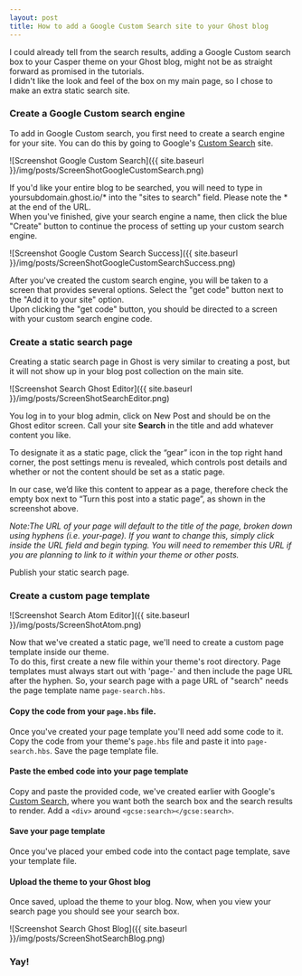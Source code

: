 ```yaml
---
layout: post
title: How to add a Google Custom Search site to your Ghost blog
---
```

I could already tell from the search results, adding a Google Custom search box to your Casper theme on your Ghost blog, might not be as straight forward as promised in the tutorials. <br />
I didn't like the look and feel of the box on my main page, so I chose to make an extra static search site.

### Create a Google Custom search engine
To add in Google Custom search, you first need to create a search engine for your site. You can do this by going to Google's [Custom Search](https://cse.google.com/cse/create/new) site.

![Screenshot Google Custom Search]({{ site.baseurl }}/img/posts/ScreenShotGoogleCustomSearch.png)

If you'd like your entire blog to be searched, you will need to type in yoursubdomain.ghost.io/* into the "sites to search" field. Please note the * at the end of the URL. <br />
When you've finished, give your search engine a name, then click the blue "Create" button to continue the process of setting up your custom search engine.

![Screenshot Google Custom Search Success]({{ site.baseurl }}/img/posts/ScreenShotGoogleCustomSearchSuccess.png)

After you've created the custom search engine, you will be taken to a screen that provides several options. Select the "get code" button next to the "Add it to your site" option. <br />
Upon clicking the "get code" button, you should be directed to a screen with your custom search engine code.


### Create a static search page
Creating a static search page in Ghost is very similar to creating a post, but it will not show up in your blog post collection on the main site.

![Screenshot Search Ghost Editor]({{ site.baseurl }}/img/posts/ScreenShotSearchEditor.png)

You log in to your blog admin, click on New Post and should be on the Ghost editor screen. Call your site **Search** in the title and add whatever content you like.

To designate it as a static page, click the “gear” icon in the top right hand corner, the post settings menu is revealed, which controls post details and whether or not the content should be set as a static page.

In our case, we’d like this content to appear as a page, therefore check the empty box next to “Turn this post into a static page”, as shown in the screenshot above.

*Note:The URL of your page will default to the title of the page, broken down using hyphens (i.e. your-page). If you want to change this, simply click inside the URL field and begin typing. You will need to remember this URL if you are planning to link to it within your theme or other posts.*

Publish your static search page.


### Create a custom page template

![Screenshot Search Atom Editor]({{ site.baseurl }}/img/posts/ScreenShotAtom.png)

Now that we've created a static page, we'll need to create a custom page template inside our theme. <br />
To do this, first create a new file within your theme's root directory. Page templates must always start out with 'page-' and then include the page URL after the hyphen. So, your search page with a page URL of "search" needs the page template name `page-search.hbs`.

#### Copy the code from your `page.hbs` file.
Once you've created your page template you'll need add some code to it. Copy the code from your theme's `page.hbs` file and paste it into `page-search.hbs`. Save the page template file.

#### Paste the embed code into your page template
Copy and paste the provided code, we've created earlier with Google's [Custom Search](https://cse.google.com/cse/create/new), where you want both the search box and the search results to render. Add a `<div>` around `<gcse:search></gcse:search>`.

#### Save your page template
Once you've placed your embed code into the contact page template, save your template file.

#### Upload the theme to your Ghost blog
Once saved, upload the theme to your blog. Now, when you view your search page you should see your search box.

![Screenshot Search Ghost Blog]({{ site.baseurl }}/img/posts/ScreenShotSearchBlog.png)

### Yay!
